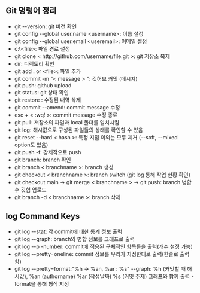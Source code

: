 <h2> Git 명령어 정리 </h2>
  <ul>
    <li>git --version: git 버전 확인</li>
    <li>git config --global user.name &ltusername&gt: 이름 설정</li>
    <li>git config --global user.email &ltuseremail&gt: 이메일 설정</li>
    <li>c:\&ltfile&gt: 파일 경로 설정</li>
    <li>git clone &lt http://github.com/username/file.git &gt: git 저장소 복제</li>
    <li>dir: 디렉토리 확인</li>
    <li>git add . or &ltfile&gt: 파일 추가</li>
    <li>git commit -m "&lt message &gt ": 깃허브 커밋 (메시지)</li>
    <li>git push: github upload</li>
    <li>git status: git 상태 확인</li>
    <li>git restore <file>: 수정된 내역 삭제 </li>
    <li>git commit --amend: commit message 수정</li>
    <li>esc + &lt :wq! &gt: commit message 수정 종료</li>
    <li>git pull: 저장소의 파일과 local 폴더를 일치시킴</li>
    <li>git log: 해시값으로 구성된 파일들의 상태를 확인할 수 있음</li>
    <li>git reset --hard &lt hash &gt: 특정 지점 이외는 모두 제거 (--soft, --mixed option도 있음)</li>
    <li>git push -f: 강제적으로 push</li>
    <li>git branch: branch 확인</li>
    <li>git branch &lt branchname &gt: branch 생성</li>
    <li>git checkout &lt branchname &gt: branch switch (git log 통해 작업 현황 확인)</li>
    <li>git checkout main -> git merge &lt branchname &gt -> git push: branch 병합 후 깃헙 업로드 </li>
    <li>git branch -d &lt branchname &gt: branch 삭제</li>
  </ul>
    <h2>log Command Keys</h2>
  <ul>
    <li>git log --stat: 각 commit에 대한 통계 정보 출력</li>
    <li>git log --graph: branch와 병합 정보를 그래프로 출력</li>
    <li>git log --p -number: commit에 적용된 구체적인 항목들을 출력(개수 설정 가능)</li>
    <li>git log --pretty=oneline: commit 정보를 우리가 지정한대로 출력(한줄로 출력함)</li>
    <li>git log --pretty=format:"%h -> %an, %ar : %s" --graph: %h (커밋할 때 해시값), %an (authorname) %ar (작성날짜) %s (커밋 주제) 그래프와 함께 출력 - format을 통해 형식 지정</li>
  </ul>
